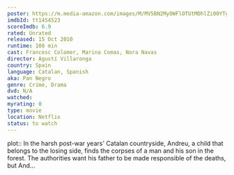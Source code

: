 ```yaml
---
poster: https://m.media-amazon.com/images/M/MV5BN2MyOWFlOTUtMDhlZi00YTgzLTk0MzgtMTJjYTQzMDgyNzFhXkEyXkFqcGdeQXVyMTA0MjU0Ng@@._V1_SX300.jpg 
imdbId: tt1454523 
scoreImdb: 6.9 
rated: Unrated
released: 15 Oct 2010 
runtime: 108 min 
cast: Francesc Colomer, Marina Comas, Nora Navas 
director: Agustí Villaronga 
country: Spain
language: Catalan, Spanish
aka: Pan Negro
genre: Crime, Drama 
dvd: N/A
watched: 
myrating: 0
type: movie
location: Netflix
status: to watch
---
```


plot:: In the harsh post-war years' Catalan countryside, Andreu, a child that belongs to the losing side, finds the corpses of a man and his son in the forest. The authorities want his father to be made responsible of the deaths, but And...